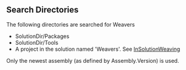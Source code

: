 ## Search Directories ##

The following directories are searched for Weavers

 * SolutionDir/Packages
 * SolutionDir/Tools
 * A project in the solution named 'Weavers'. See [InSolutionWeaving](InSolutionWeaving)

Only the newest assembly (as defined by Assembly.Version) is used.